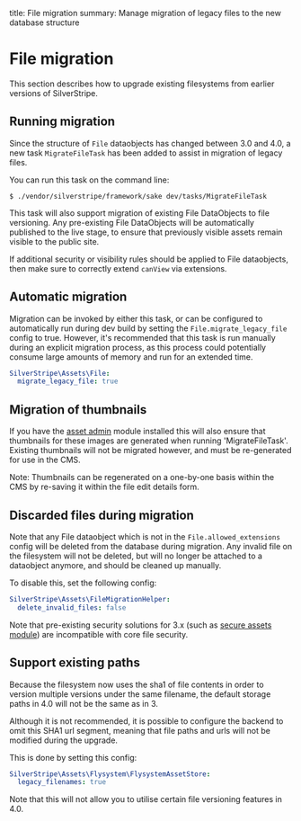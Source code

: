 title: File migration
summary: Manage migration of legacy files to the new database structure

# File migration

This section describes how to upgrade existing filesystems from earlier versions of SilverStripe.

## Running migration

Since the structure of `File` dataobjects has changed between 3.0 and 4.0, a new task `MigrateFileTask`
has been added to assist in migration of legacy files.

You can run this task on the command line:

```
$ ./vendor/silverstripe/framework/sake dev/tasks/MigrateFileTask
```

This task will also support migration of existing File DataObjects to file versioning. Any
pre-existing File DataObjects will be automatically published to the live stage, to ensure
that previously visible assets remain visible to the public site.

If additional security or visibility rules should be applied to File dataobjects, then
make sure to correctly extend `canView` via extensions.

## Automatic migration

Migration can be invoked by either this task, or can be configured to automatically run during dev build
by setting the `File.migrate_legacy_file` config to true. However, it's recommended that this task is
run manually during an explicit migration process, as this process could potentially consume large
amounts of memory and run for an extended time.

```yml
SilverStripe\Assets\File:
  migrate_legacy_file: true
```

## Migration of thumbnails

If you have the [asset admin](https://github.com/silverstripe/silverstripe-asset-admin) module installed
this will also ensure that thumbnails for these images are generated when running 'MigrateFileTask'.
Existing thumbnails will not be migrated however, and must be re-generated for use in the CMS.

Note: Thumbnails can be regenerated on a one-by-one basis within the CMS by re-saving it
within the file edit details form.

## Discarded files during migration

Note that any File dataobject which is not in the `File.allowed_extensions` config will be deleted
from the database during migration. Any invalid file on the filesystem will not be deleted,
but will no longer be attached to a dataobject anymore, and should be cleaned up manually.

To disable this, set the following config:

```yaml
SilverStripe\Assets\FileMigrationHelper:
  delete_invalid_files: false
```

Note that pre-existing security solutions for 3.x (such as
[secure assets module](https://github.com/silverstripe/silverstripe-secureassets))
are incompatible with core file security.

## Support existing paths

Because the filesystem now uses the sha1 of file contents in order to version multiple versions under the same
filename, the default storage paths in 4.0 will not be the same as in 3.

Although it is not recommended, it is possible to configure the backend to omit this SHA1 url segment,
meaning that file paths and urls will not be modified during the upgrade.

This is done by setting this config:

```yaml
SilverStripe\Assets\Flysystem\FlysystemAssetStore:
  legacy_filenames: true
```

Note that this will not allow you to utilise certain file versioning features in 4.0.
